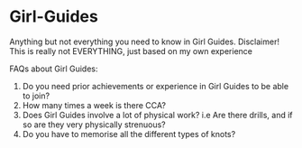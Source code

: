 # Girl-Guides
Anything but not everything you need to know in Girl Guides.
Disclaimer! This is really not EVERYTHING, just based on my own experience 

FAQs about Girl Guides: 
1) Do you need prior achievements or experience in Girl Guides to be able to join? 
2) How many times a week is there CCA? 
3) Does Girl Guides involve a lot of physical work? i.e Are there drills, and if so are they very physically strenuous? 
4) Do you have to memorise all the different types of knots? 
